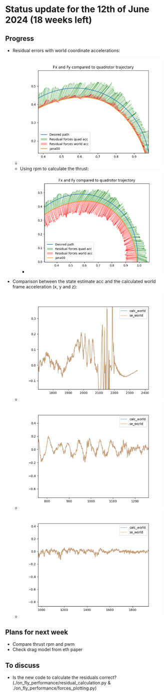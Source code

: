 # Status update for the 12th of June 2024 (18 weeks left)

## Progress
- Residual errors with world coordinate accelerations:
    - ![alt text](https://github.com/Tupryk/BachelorThesis/blob/main/status_updates/worldacc.png?raw=true)
    - Using rpm to calculate the thrust:
        - ![alt text](https://github.com/Tupryk/BachelorThesis/blob/main/status_updates/rpmu0.png?raw=true)

- Comparison between the state estimate acc and the calculated world frame acceleration (x, y and z):
    - ![alt text](https://github.com/Tupryk/BachelorThesis/blob/main/status_updates/acc_comp.png?raw=true)
    - ![alt text](https://github.com/Tupryk/BachelorThesis/blob/main/status_updates/acc_compy.png?raw=true)
    - ![alt text](https://github.com/Tupryk/BachelorThesis/blob/main/status_updates/acc_compz.png?raw=true)

## Plans for next week
- Compare thrust rpm and pwm
- Check drag model from eth paper

## To discuss
- Is the new code to calculate the residuals correct? (./on_fly_performance/residual_calculation.py & ./on_fly_performance/forces_plotting.py)
